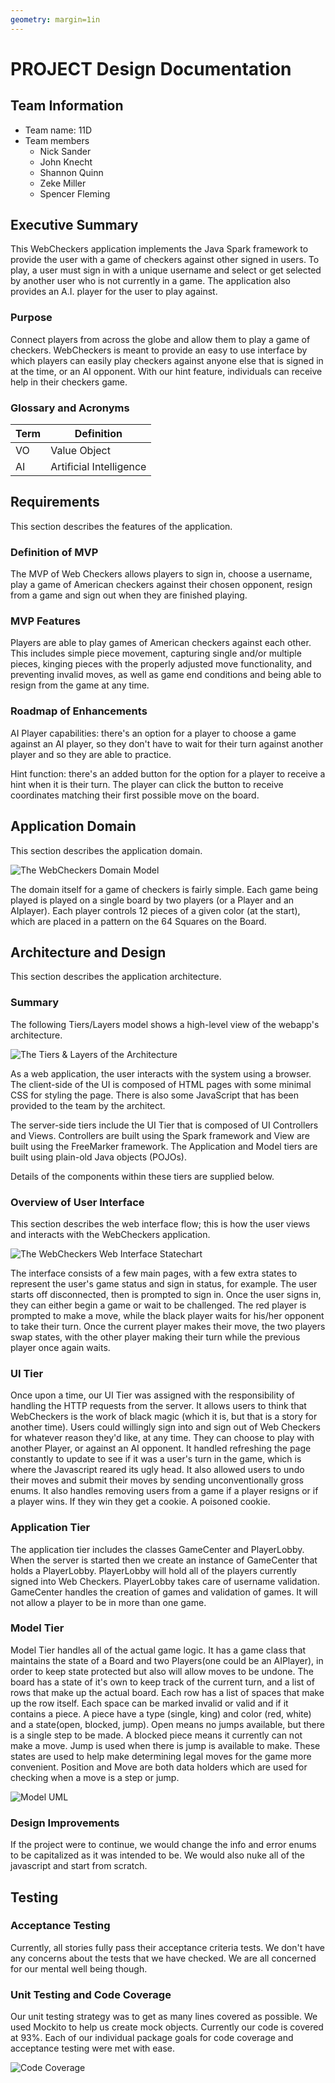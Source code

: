 ```yaml
---
geometry: margin=1in
---
```

# PROJECT Design Documentation

## Team Information
* Team name: 11D
* Team members
  * Nick Sander
  * John Knecht
  * Shannon Quinn
  * Zeke Miller
  * Spencer Fleming

## Executive Summary

This WebCheckers application implements the Java Spark framework to provide the user with a game of checkers against
 other signed in users. To play, a user must sign in with a unique username and select or get selected by another user 
 who is not currently in a game. The application also provides an A.I. player for the user to play against.

### Purpose
Connect players from across the globe and allow them to play a game of checkers.  WebCheckers is meant to provide an 
easy to use interface by which players can easily play checkers against anyone else that is signed in at the time, or
 an AI opponent. With our hint feature, individuals can receive help in their checkers game.

### Glossary and Acronyms

| Term | Definition |
|------|------------|
| VO | Value Object |
| AI | Artificial Intelligence |


## Requirements

This section describes the features of the application.

### Definition of MVP
   The MVP of Web Checkers allows players to sign in, choose a username, play a game of American
checkers against their chosen opponent, resign from a game and sign out when they are
finished playing.

### MVP Features
Players are able to play games of American checkers against each other. This includes simple piece movement, capturing
single and/or multiple pieces, kinging pieces with the properly adjusted move functionality, and preventing invalid moves,
as well as game end conditions and being able to resign from the game at any time.

### Roadmap of Enhancements
AI Player capabilities: there's an option for a player to choose a game against an AI player, so they don't have to 
wait for their turn against another player and so they are able to practice.

Hint function: there's an added button for the option for a player to receive a hint when it is their turn. The player 
can click the button to receive coordinates matching their first possible move on the board.

## Application Domain

This section describes the application domain.

![The WebCheckers Domain Model](domain-model.png)

The domain itself for a game of checkers is fairly simple.  Each game being played is played on a single board by two 
players (or a Player and an AIplayer).  Each player controls 12 pieces of a given color (at the start), which are placed
 in a pattern on the 64 Squares on the Board.


## Architecture and Design

This section describes the application architecture.

### Summary

The following Tiers/Layers model shows a high-level view of the webapp's architecture.

![The Tiers & Layers of the Architecture](architecture-tiers-and-layers.png)

As a web application, the user interacts with the system using a
browser.  The client-side of the UI is composed of HTML pages with
some minimal CSS for styling the page.  There is also some JavaScript
that has been provided to the team by the architect.

The server-side tiers include the UI Tier that is composed of UI Controllers and Views.
Controllers are built using the Spark framework and View are built using the FreeMarker framework.  The Application and 
Model tiers are built using plain-old Java objects (POJOs).

Details of the components within these tiers are supplied below.


### Overview of User Interface

This section describes the web interface flow; this is how the user views and interacts
with the WebCheckers application.

![The WebCheckers Web Interface Statechart](web-interface-statechart.png)

The interface consists of a few main pages, with a few extra states to represent the user's game status and sign in
 status, for example.  The user starts off disconnected, then is prompted to sign in.  Once the user signs in, they can
  either begin a game or wait to be challenged.  The red player is prompted to make a move, while the black player 
  waits for his/her opponent to take their turn.  Once the current player makes their move, the two players swap states,
   with the other player making their turn while the previous player once again waits.


### UI Tier

Once upon a time, our UI Tier was assigned with the responsibility of handling the HTTP requests from the server. It 
allows users to think that WebCheckers is the work of black magic (which it is, but that is a story for another time). 
Users could willingly sign into and sign out of Web Checkers for whatever reason they'd like, at any time. They can 
choose to play with another Player, or against an AI opponent. It handled refreshing the page constantly to update to 
see if it was a user's turn in the game, which is where the Javascript reared its ugly head. It also allowed users to 
undo their moves and submit their moves by sending unconventionally gross enums. It also handles removing users from a 
game if a player resigns or if a player wins. If they win they get a cookie. A poisoned cookie. 


### Application Tier

The application tier includes the classes GameCenter and PlayerLobby.
When the server is started then we create an instance of GameCenter that holds a PlayerLobby.
PlayerLobby will hold all of the players currently signed into Web Checkers. PlayerLobby takes care of username 
validation. GameCenter handles the creation of games and validation of games. It will not allow a player to be in more 
than one game. 


### Model Tier

Model Tier handles all of the actual game logic. It has a game class that maintains the state of a Board and two
 Players(one could be an AIPlayer), in order to keep state protected but also will allow moves to be undone. The board 
 has a state of it's own to keep track of the current turn, and a list of rows that make up the actual board. Each row 
 has a list of spaces that make up the row itself. Each space can be marked invalid or valid and if it contains a piece.
  A piece have a type (single, king) and color (red, white) and a state(open, blocked, jump). Open means no jumps 
  available, but there is a single step to be made. A blocked piece means it currently can not make a move. Jump is used
   when there is jump is available to make. These states are used to help make determining legal moves for the game more
    convenient. Position and Move are both data holders which are used for checking when a move is a step or jump.

![Model UML](Model-UML.png)

### Design Improvements
If the project were to continue, we would change the info and error enums to be
capitalized as it was intended to be. We would also nuke all of the javascript 
and start from scratch. 

## Testing
### Acceptance Testing

Currently, all stories fully pass their acceptance criteria tests.
We don't have any concerns about the tests that we have checked. We are all concerned for our mental well being though.


### Unit Testing and Code Coverage
Our unit testing strategy was to get as many lines covered as possible. We used Mockito to help us create mock objects. 
Currently our code is covered at 93%. Each of our individual package goals for code coverage and acceptance testing were
 met with ease.

![Code Coverage](code-coverage.JPG)
